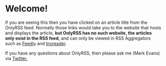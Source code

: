 # Welcome!

If you are seeing this then you have clicked on an article title from the OnlyRSS feed. Normally those links would take you to the website that hosts and displays the article, **but OnlyRSS has no such website, the articles only exist in the RSS feed**, and can only be viewed in RSS Aggregators such as [Feedly](http://feedly.com) and [Inoreader](http://inoreader.com). 

If you have any questions about OnlyRSS, then please ask me (Mark Evans) via [Twitter.](https://twitter.com/dbs_sticky)
